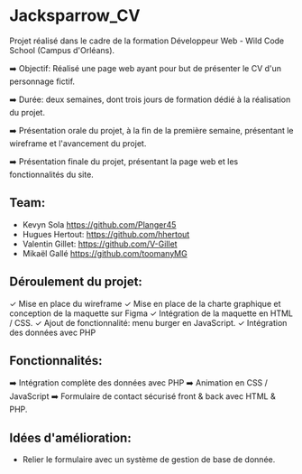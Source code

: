 # Jacksparrow_CV

Projet réalisé dans le cadre de la formation Développeur Web - Wild Code School (Campus d'Orléans).

➡️ Objectif: Réalisé une page web ayant pour but de présenter le CV d'un personnage fictif.

➡️ Durée: deux semaines, dont trois jours de formation dédié à la réalisation du projet. 

➡️ Présentation orale du projet, à la fin de la première semaine, présentant le wireframe et l'avancement du projet.

➡️ Présentation finale du projet, présentant la page web et les fonctionnalités du site. 



## Team:

- Kevyn Sola
https://github.com/Planger45
- Hugues Hertout:
https://github.com/hhertout
- Valentin Gillet:
https://github.com/V-Gillet
- Mikaël Gallé
https://github.com/toomanyMG

## Déroulement du projet: 

✓ Mise en place du wireframe
✓ Mise en place de la charte graphique et conception de la maquette sur Figma
✓ Intégration de la maquette en HTML / CSS.
✓ Ajout de fonctionnalité: menu burger en JavaScript. 
✓ Intégration des données avec PHP

## Fonctionnalités: 

➡️ Intégration complète des données avec PHP
➡️ Animation en CSS / JavaScript
➡️ Formulaire de contact sécurisé front & back avec HTML & PHP. 

## Idées d'amélioration:
- Relier le formulaire avec un système de gestion de base de donnée. 
